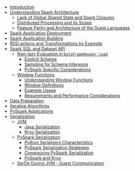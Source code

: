 -   [Introduction](00_introduction.md#introduction)
-   [Understanding Spark
    Architecture](01_understanding_spark_architecure.md#understanding-spark-architecture)
    -   [Lack of Global Shared State and Spark
        Closures](01_understanding_spark_architecure.md#lack-of-global-shared-state-and-spark-closures)
    -   [Distributed Processing and its
        Scope](01_understanding_spark_architecure.md#distributed-processing-and-its-scope)
    -   [Feature Parity and Architecture of the Guest
        Languages](01_understanding_spark_architecure.md#feature-parity-and-architecture-of-the-guest-languages)
-   [Spark Application Deployment](02_spark_application_deployment.md#spark-application-deployment)
-   [Spark Application Building](03_spark_application_building.md#spark-application-building)
-   [RDD actions and Transformations by
    Example](04_rdd_actions_and_transformations_by_example.md#rdd-actions-and-transformations-by-example)
-   [Spark SQL and Dataset API](05_spark_sql_and_dataset_api.md#spark-sql-and-dataset-api)
    -   [Non-lazy Evaluation in
        `DataFrameReader.load`](05_spark_sql_and_dataset_api.md#non-lazy-evaluation-in-dataframereader.load)
        -   [Explicit Schema](05_spark_sql_and_dataset_api.md#explicit-schema)
        -   [Sampling for Schema
            Inference](05_spark_sql_and_dataset_api.md#sampling-for-schema-inference)
        -   [PySpark Specific
            Considerations](05_spark_sql_and_dataset_api.md#pyspark-specific-considerations)
    -   [Window Functions](05_spark_sql_and_dataset_api.md#window-functions)
        -   [Understanding Window
            Functions](05_spark_sql_and_dataset_api.md#understanding-window-functions)
        -   [Window Definitions](05_spark_sql_and_dataset_api.md#window-definitions)
        -   [Example Usage](05_spark_sql_and_dataset_api.md#example-usage)
        -   [Requirements and Performance
            Considerations](05_spark_sql_and_dataset_api.md#requirements-and-performance-considerations)
-   [Data Preparation](06_data_preparation.md#data-preparation)
-   [Iterative Algorithms](07_iterative_algorithms.md#iterative-algorithms)
-   [PySpark Applications](08_pyspark_applications.md#pyspark-applications)
-   [Serialization](99-serialization.md#serialization)
    -   [JVM](99-serialization.md#jvm)
        -   [Java Serialization](99-serialization.md#java-serialization)
        -   [Kryo Serialization](99-serialization.md#kryo-serialization)
    -   [PySpark Serialization](99-serialization.md#pyspark-serialization)
        -   [Python Serializers
            Characteristics](99-serialization.md#python-serializers-characteristics)
        -   [PySpark Serialization
            Strategies](99-serialization.md#pyspark-serialization-strategies)
        -   [Congiguring PySpark
            Serialization](99-serialization.md#congiguring-pyspark-serialization)
        -   [PySpark and Kryo](99-serialization.md#pyspark-and-kryo)
    -   [SerDe During JVM - Guest
        Communication](99-serialization.md#serde-during-jvm---guest-communication)
